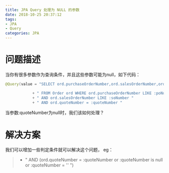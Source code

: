 ```yaml
---
title: JPA Query 处理为 NULL 的参数
date: 2018-10-25 20:37:12
tags:
- JPA
- Query
categories: JPA
---
```


# 问题描述
当你有很多参数作为查询条件，并且这些参数可能为null，如下代码：
```java
@Query(value = "SELECT ord.purchaseOrderNumber,ord.salesOrderNumber,ord.quoteNumber"

            + " FROM Order ord WHERE ord.purchaseOrderNumber LIKE :poNumber%  "
            + " AND ord.salesOrderNumber LIKE :soNumber "
            + " AND ord.quoteNumber = :quoteNumber "

```
当参数:quoteNumber为null时，我们该如何处理？

# 解决方案

我们可以增加一些判定条件就可以解决这个问题， eg：
> + " AND (ord.quoteNumber = :quoteNumber or :quoteNumber is null or :quoteNumber = '' ")
